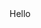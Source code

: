 
<!DOCTYPE html>
<html lang="en">
<head>
    <meta charset="UTF-8">
    <meta name="viewport" content="width=device-width, initial-scale=1.0">
    <title>Pasindu Chinthana</title>
</head>
<body>
    Hello 
</body>
</html>
